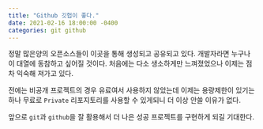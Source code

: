 ```yaml
---
title: "Github 깃헙이 좋다."
date: 2021-02-16 18:00:00 -0400
categories: git github
---
```


정말 많은양의 오픈소스들이 이곳을 통해 생성되고 공유되고 있다. 개발자라면 누구나 이 대열에 동참하고 싶어질 것이다. 처음에는 다소 생소하게만 느껴졌었으나 이제는 점차 익숙해 져가고 있다.

전에는 비공개 프로젝트의 경우 유료여서 사용하지 않았는데 이제는 용량제한이 있기는 하나 무료로 `Private` 리포지토리를 사용할 수 있게되니 더 이상 안쓸 이유가 없다.

앞으로 `git`과 `github`을 잘 활용해서 더 나은 성공 프로젝트를 구현하게 되길 기대한다.